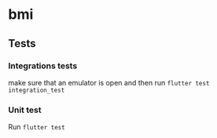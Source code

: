 # bmi

## Tests
 
### Integrations tests
make sure that an emulator is open and then run
`flutter test integration_test`

### Unit test
Run
`flutter test`